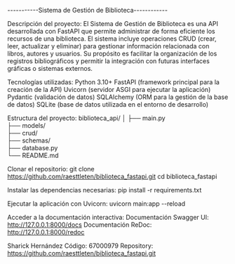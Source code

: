 -----------Sistema de Gestión de Biblioteca------------

Descripción del proyecto:
El Sistema de Gestión de Biblioteca es una API desarrollada con FastAPI que permite administrar de forma eficiente los recursos de una biblioteca.
El sistema incluye operaciones CRUD (crear, leer, actualizar y eliminar) para gestionar información relacionada con libros, autores y usuarios.
Su propósito es facilitar la organización de los registros bibliográficos y permitir la integración con futuras interfaces gráficas o sistemas externos.

Tecnologías utilizadas:
Python 3.10+
FastAPI (framework principal para la creación de la API)
Uvicorn (servidor ASGI para ejecutar la aplicación)
Pydantic (validación de datos)
SQLAlchemy (ORM para la gestión de la base de datos)
SQLite (base de datos utilizada en el entorno de desarrollo)

Estructura del proyecto:
biblioteca_api/
│
├── main.py                 
├── models/                 
├── crud/                   
├── schemas/                
├── database.py             
└── README.md               

Clonar el repositorio:
git clone https://github.com/raesttleten/biblioteca_fastapi.git
cd biblioteca_fastapi

Instalar las dependencias necesarias:
pip install -r requirements.txt

Ejecutar la aplicación con Uvicorn:
uvicorn main:app --reload

Acceder a la documentación interactiva:
Documentación Swagger UI: http://127.0.0.1:8000/docs
Documentación ReDoc: http://127.0.0.1:8000/redoc

Sharick Hernández
Código: 67000979
Repository: https://github.com/raesttleten/biblioteca_fastapi.git

